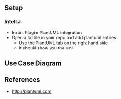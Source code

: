 ## Setup
### IntelliJ
* Install Plugin: PlantUML integration
* Open a txt file in your repo and add plantuml entries
  * Use the PlantUML tab on the right hand side
  * It should show you the uml

## Use Case Diagram

## References
* http://plantuml.com
